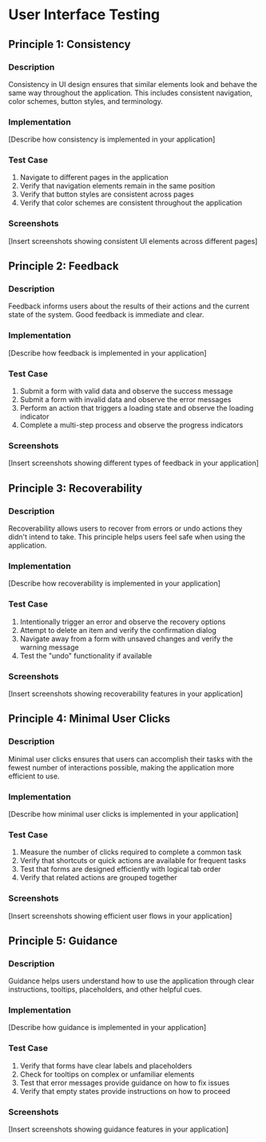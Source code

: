 # User Interface Testing

## Principle 1: Consistency

### Description
Consistency in UI design ensures that similar elements look and behave the same way throughout the application. This includes consistent navigation, color schemes, button styles, and terminology.

### Implementation
[Describe how consistency is implemented in your application]

### Test Case
1. Navigate to different pages in the application
2. Verify that navigation elements remain in the same position
3. Verify that button styles are consistent across pages
4. Verify that color schemes are consistent throughout the application

### Screenshots
[Insert screenshots showing consistent UI elements across different pages]

## Principle 2: Feedback

### Description
Feedback informs users about the results of their actions and the current state of the system. Good feedback is immediate and clear.

### Implementation
[Describe how feedback is implemented in your application]

### Test Case
1. Submit a form with valid data and observe the success message
2. Submit a form with invalid data and observe the error messages
3. Perform an action that triggers a loading state and observe the loading indicator
4. Complete a multi-step process and observe the progress indicators

### Screenshots
[Insert screenshots showing different types of feedback in your application]

## Principle 3: Recoverability

### Description
Recoverability allows users to recover from errors or undo actions they didn't intend to take. This principle helps users feel safe when using the application.

### Implementation
[Describe how recoverability is implemented in your application]

### Test Case
1. Intentionally trigger an error and observe the recovery options
2. Attempt to delete an item and verify the confirmation dialog
3. Navigate away from a form with unsaved changes and verify the warning message
4. Test the "undo" functionality if available

### Screenshots
[Insert screenshots showing recoverability features in your application]

## Principle 4: Minimal User Clicks

### Description
Minimal user clicks ensures that users can accomplish their tasks with the fewest number of interactions possible, making the application more efficient to use.

### Implementation
[Describe how minimal user clicks is implemented in your application]

### Test Case
1. Measure the number of clicks required to complete a common task
2. Verify that shortcuts or quick actions are available for frequent tasks
3. Test that forms are designed efficiently with logical tab order
4. Verify that related actions are grouped together

### Screenshots
[Insert screenshots showing efficient user flows in your application]

## Principle 5: Guidance

### Description
Guidance helps users understand how to use the application through clear instructions, tooltips, placeholders, and other helpful cues.

### Implementation
[Describe how guidance is implemented in your application]

### Test Case
1. Verify that forms have clear labels and placeholders
2. Check for tooltips on complex or unfamiliar elements
3. Test that error messages provide guidance on how to fix issues
4. Verify that empty states provide instructions on how to proceed

### Screenshots
[Insert screenshots showing guidance features in your application]
